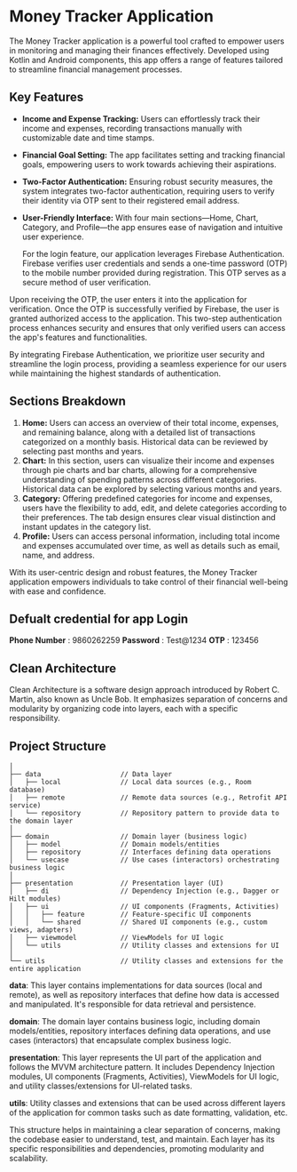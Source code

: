 # Money Tracker Application

The Money Tracker application is a powerful tool crafted to empower users in monitoring and managing their finances effectively. Developed using Kotlin and Android components, this app offers a range of features tailored to streamline financial management processes.

## Key Features

- **Income and Expense Tracking:** Users can effortlessly track their income and expenses, recording transactions manually with customizable date and time stamps.
- **Financial Goal Setting:** The app facilitates setting and tracking financial goals, empowering users to work towards achieving their aspirations.
- **Two-Factor Authentication:** Ensuring robust security measures, the system integrates two-factor authentication, requiring users to verify their identity via OTP sent to their registered email address.
- **User-Friendly Interface:** With four main sections—Home, Chart, Category, and Profile—the app ensures ease of navigation and intuitive user experience.

  For the login feature, our application leverages Firebase Authentication. Firebase verifies user credentials and sends a one-time password (OTP) to the mobile number provided during registration. This OTP serves as a secure method of user verification.

Upon receiving the OTP, the user enters it into the application for verification. Once the OTP is successfully verified by Firebase, the user is granted authorized access to the application. This two-step authentication process enhances security and ensures that only verified users can access the app's features and functionalities.

By integrating Firebase Authentication, we prioritize user security and streamline the login process, providing a seamless experience for our users while maintaining the highest standards of authentication.


## Sections Breakdown

1. **Home:** Users can access an overview of their total income, expenses, and remaining balance, along with a detailed list of transactions categorized on a monthly basis. Historical data can be reviewed by selecting past months and years.
2. **Chart:** In this section, users can visualize their income and expenses through pie charts and bar charts, allowing for a comprehensive understanding of spending patterns across different categories. Historical data can be explored by selecting various months and years.
3. **Category:** Offering predefined categories for income and expenses, users have the flexibility to add, edit, and delete categories according to their preferences. The tab design ensures clear visual distinction and instant updates in the category list.
4. **Profile:** Users can access personal information, including total income and expenses accumulated over time, as well as details such as email, name, and address.

With its user-centric design and robust features, the Money Tracker application empowers individuals to take control of their financial well-being with ease and confidence.

## Defualt credential for app Login
**Phone Number**  : 9860262259
**Password**  : Test@1234
**OTP** : 123456

## Clean Architecture
Clean Architecture is a software design approach introduced by Robert C. Martin, also known as Uncle Bob. It emphasizes separation of concerns and modularity by organizing code into layers, each with a specific responsibility.

## Project Structure
```
│
├── data                    // Data layer
│   ├── local               // Local data sources (e.g., Room database)
│   ├── remote              // Remote data sources (e.g., Retrofit API service)
│   └── repository          // Repository pattern to provide data to the domain layer
│
├── domain                  // Domain layer (business logic)
│   ├── model               // Domain models/entities
│   ├── repository          // Interfaces defining data operations
│   └── usecase             // Use cases (interactors) orchestrating business logic
│
├── presentation            // Presentation layer (UI)
│   ├── di                  // Dependency Injection (e.g., Dagger or Hilt modules)
│   ├── ui                  // UI components (Fragments, Activities)
│   │   ├── feature         // Feature-specific UI components
│   │   └── shared          // Shared UI components (e.g., custom views, adapters)
│   ├── viewmodel           // ViewModels for UI logic
│   └── utils               // Utility classes and extensions for UI
│
└── utils                   // Utility classes and extensions for the entire application
```

**data**: This layer contains implementations for data sources (local and remote), as well as repository interfaces that define how data is accessed and manipulated. It's responsible for data retrieval and persistence.

**domain**: The domain layer contains business logic, including domain models/entities, repository interfaces defining data operations, and use cases (interactors) that encapsulate complex business logic.

**presentation**: This layer represents the UI part of the application and follows the MVVM architecture pattern. It includes Dependency Injection modules, UI components (Fragments, Activities), ViewModels for UI logic, and utility classes/extensions for UI-related tasks.

**utils**: Utility classes and extensions that can be used across different layers of the application for common tasks such as date formatting, validation, etc.

This structure helps in maintaining a clear separation of concerns, making the codebase easier to understand, test, and maintain. Each layer has its specific responsibilities and dependencies, promoting modularity and scalability.


